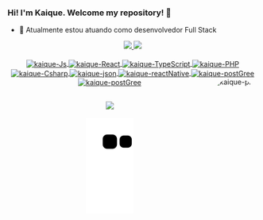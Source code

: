 ### Hi!  I'm Kaique. Welcome my repository! 👋

          

- 🔭 Atualmente estou atuando como desenvolvedor Full Stack

<div align="center">

 <a href="https://github.com/kaiqueRoc">
  <img height="180em" src="https://github-readme-stats.vercel.app/api?username=kaiqueRoc&show_icons=true&theme=dark&include_all_commits=true&count_private=true"/>
  <img height="180em" src="https://github-readme-stats.vercel.app/api/top-langs/?username=kaiqueRoc&layout=compact&langs_count=7&theme=dark"/>
<div/>




<div style="display: inline_block"><br>
  <img align="center" alt="kaique-Js" height="50" width="50" src="https://user-images.githubusercontent.com/75712250/183796225-7d4394b5-bfaa-4ab6-a75a-4993272a26b8.png">
  <img align="center" alt="kaique-React" height="50" width="50" src="https://user-images.githubusercontent.com/75712250/183795560-64b20c8f-c04b-4737-b502-03d53966d644.png">
  <img align="center" alt="kaique-TypeScript" height="50" width="50" src="https://upload.wikimedia.org/wikipedia/commons/4/4c/Typescript_logo_2020.svg">
  <img align="center" alt="kaique-PHP" height="50" width="50" src="https://upload.wikimedia.org/wikipedia/commons/2/27/PHP-logo.svg">   
  <img align="center" alt="kaique-Csharp" height="50" width="50" src="https://user-images.githubusercontent.com/75712250/183795764-c2854ee4-976c-4587-a895-c549e0233091.png">
  <img align="center" alt="kaique-json" height="50" width="50" src="https://user-images.githubusercontent.com/75712250/183796120-f65d4984-bef1-4eb1-81ff-d456dcd95b4c.png">       
  <img align="center" alt="kaique-reactNative" height="50" width="50" src="https://1.bp.blogspot.com/-E9k6bXY3Ha8/Xvdt9nAsLJI/AAAAAAAAI80/lu3RzAJyrdozfiIt2vSpOLTiz7WmDAv8QCK4BGAsYHg/s512/mysql.jpg">
  <img align="center" alt="kaique-postGree" height="50" width="50" src="https://upload.wikimedia.org/wikipedia/commons/thumb/2/29/Postgresql_elephant.svg/1024px-Postgresql_elephant.svg.png">  
  <img align="center" alt="kaique-postGree" height="50" width="110" src="https://www.docker.com/wp-content/uploads/2022/03/horizontal-logo-monochromatic-white.png.webp">          
  <img align="right" alt=kaique-pic" height="150" style="border-radius:50px;" src="https://user-images.githubusercontent.com/75712250/183793590-39ba2e51-9fbf-4c45-bf48-833991c2ba91.png">
          
</div>

  ##
  
  
          
  <div> 
  
  <a href="https://www.linkedin.com/in/kaiqueroc/" target="_blank"><img src="https://img.shields.io/badge/-LinkedIn-%230077B5?style=for-the-badge&logo=linkedin&logoColor=white" target="_blank"></a> 
 
  ![Snake animation](https://github.com/rafaballerini/rafaballerini/blob/output/github-contribution-grid-snake.svg)
 
</div>
